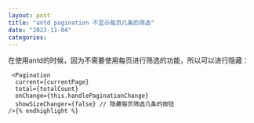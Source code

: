 ```yaml
---
layout: post
title: "antd pagination 不显示每页几条的筛选"
date: "2023-11-04"
categories: 
---
```

<p>在使用antd的时候，因为不需要使用每页进行筛选的功能，所以可以进行隐藏：</p>

<pre>
<code> &lt;Pagination
  current={currentPage}
  total={totalCount}
  onChange={this.handlePaginationChange}
  showSizeChanger={false} // 隐藏每页筛选几条的按钮
/&gt;{% endhighlight %}


